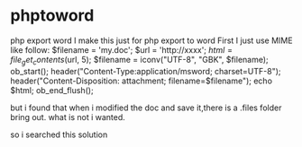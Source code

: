 # phptoword
php export word
I make this just for php export to word
First I just use MIME like follow:
  $filename = 'my.doc';
  $url = 'http://xxxx';
  $html = file_get_contents($url, 5);
  $filename = iconv("UTF-8", "GBK", $filename);
  ob_start();
  header("Content-Type:application/msword; charset=UTF-8");
  header("Content-Disposition: attachment; filename=$filename");
  echo $html;
  ob_end_flush();
  
but i found that when i modified the doc and save it,there is a .files folder bring out.
what is not i wanted.

so i searched this solution
